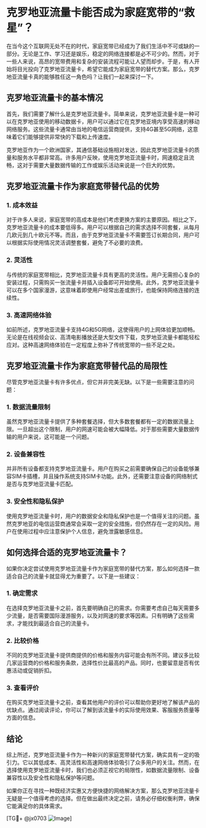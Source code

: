 # 克罗地亚流量卡能否成为家庭宽带的“救星”？

在当今这个互联网无处不在的时代，家庭宽带已经成为了我们生活中不可或缺的一部分。无论是工作、学习还是娱乐，稳定的网络连接都是必不可少的。然而，对于一些人来说，高昂的宽带费用和复杂的安装流程可能让人望而却步。于是，有人开始将目光投向了克罗地亚流量卡，希望它能成为家庭宽带的替代方案。那么，克罗地亚流量卡真的能够胜任这一角色吗？让我们一起来探讨一下。

## 克罗地亚流量卡的基本情况

首先，我们需要了解什么是克罗地亚流量卡。简单来说，克罗地亚流量卡是一种可以在克罗地亚使用的移动数据卡，用户可以通过它在克罗地亚境内享受高速的移动网络服务。这些流量卡通常由当地的电信运营商提供，支持4G甚至5G网络，这意味着它们能够提供非常快的下载和上传速度。

克罗地亚作为一个欧洲国家，其通信基础设施相对发达，因此克罗地亚流量卡的质量和服务水平都非常高。许多用户反映，使用克罗地亚流量卡时，网速稳定且流畅，这对于需要大量数据传输的工作或娱乐活动来说是一个巨大的优势。

## 克罗地亚流量卡作为家庭宽带替代品的优势

### 1. 成本效益

对于许多人来说，家庭宽带的高成本是他们考虑更换方案的主要原因。相比之下，克罗地亚流量卡的成本要低得多。用户可以根据自己的需求选择不同套餐，从每月几欧元到几十欧元不等。而且，由于克罗地亚流量卡不需要签订长期合同，用户可以根据实际使用情况灵活调整套餐，避免了不必要的浪费。

### 2. 灵活性

与传统的家庭宽带相比，克罗地亚流量卡具有更高的灵活性。用户无需担心复杂的安装过程，只需购买一张流量卡并插入设备即可开始使用。此外，克罗地亚流量卡可以在多个国家漫游，这意味着即使用户经常出差或旅行，也能保持网络连接的连续性。

### 3. 高速网络体验

如前所述，克罗地亚流量卡支持4G和5G网络，这使得用户的上网体验更加顺畅。无论是在线视频会议、高清电影播放还是大型文件下载，克罗地亚流量卡都能轻松应对。这种高速网络体验在一定程度上弥补了传统宽带的一些不足之处。

## 克罗地亚流量卡作为家庭宽带替代品的局限性

尽管克罗地亚流量卡有许多优点，但它并非完美无缺。以下是一些需要注意的问题：

### 1. 数据流量限制

虽然克罗地亚流量卡提供了多种套餐选择，但大多数套餐都有一定的数据流量上限。一旦超出这个限制，用户的网速可能会被大幅降低。对于那些需要大量数据传输的用户来说，这可能是一个问题。

### 2. 设备兼容性

并非所有设备都支持克罗地亚流量卡。用户在购买之前需要确保自己的设备能够兼容SIM卡插槽，并且操作系统支持SIM卡功能。此外，还需要注意设备的网络制式是否与克罗地亚流量卡匹配。

### 3. 安全性和隐私保护

使用克罗地亚流量卡时，用户的数据安全和隐私保护也是一个值得关注的问题。虽然克罗地亚的电信运营商通常会采取一定的安全措施，但仍然存在一定的风险。用户在使用过程中应注意保护个人信息，避免泄露敏感信息。

## 如何选择合适的克罗地亚流量卡？

如果你决定尝试使用克罗地亚流量卡作为家庭宽带的替代方案，那么如何选择一款适合自己的流量卡就显得尤为重要了。以下是一些建议：

### 1. 确定需求

在选择克罗地亚流量卡之前，首先要明确自己的需求。你需要考虑自己每天需要多少流量，是否需要国际漫游服务，以及对网速的要求等因素。只有明确了这些需求，才能找到最适合自己的流量卡。

### 2. 比较价格

不同的克罗地亚流量卡提供商提供的价格和服务内容可能会有所不同。建议多比较几家运营商的价格和服务条款，选择性价比最高的产品。同时，也要留意是否有优惠活动或促销折扣。

### 3. 查看评价

在购买克罗地亚流量卡之前，查看其他用户的评价可以帮助你更好地了解该产品的优缺点。通过阅读评论，你可以了解到该流量卡的实际使用效果、客服服务质量等方面的信息。

## 结论

综上所述，克罗地亚流量卡作为一种新兴的家庭宽带替代方案，确实具有一定的吸引力。它以其低成本、高灵活性和高速网络体验吸引了众多用户的关注。然而，在选择使用克罗地亚流量卡时，我们也必须正视它的局限性，如数据流量限制、设备兼容性以及安全性和隐私保护等问题。

如果你正在寻找一种既经济实惠又方便快捷的网络解决方案，那么克罗地亚流量卡无疑是一个值得考虑的选择。但在做出最终决定之前，请务必仔细权衡利弊，确保它能满足你的具体需求。

[TG💪+ @jx0703 ![Image](https://github.com/user-attachments/assets/dbca1d08-cadb-493c-b0ec-ad6f7a83f270)]